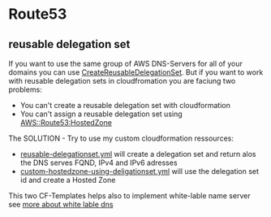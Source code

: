 # Route53

## reusable delegation set

If you want to use the same group of AWS DNS-Servers for all of your domains you can use [CreateReusableDelegationSet](https://docs.aws.amazon.com/Route53/latest/APIReference/API_CreateReusableDelegationSet.html). But if you want to work with reusable delegation sets in cloudfromation you are faciung two problems:

- You can't create a reusable delegation set with cloudformation
- You can't assign a reusable delegation set using [AWS::Route53:HostedZone](https://docs.aws.amazon.com/AWSCloudFormation/latest/UserGuide/aws-resource-route53-hostedzone.html)

The SOLUTION - Try to use my custom cloudformation ressources:


- [reusable-delegationset.yml](./reusable-delegationset.yml) will create a delegation set and return alos the DNS serves FQND, IPv4 and IPv6 adresses
- [custom-hostedzone-using-deligationset.yml](./custom-hostedzone-using-deligationset.yml) will use the delegation set id and create a Hosted Zone

This two CF-Templates helps also to implement white-lable name server see [more about white lable dns](https://docs.aws.amazon.com/Route53/latest/DeveloperGuide/white-label-name-servers.html)

